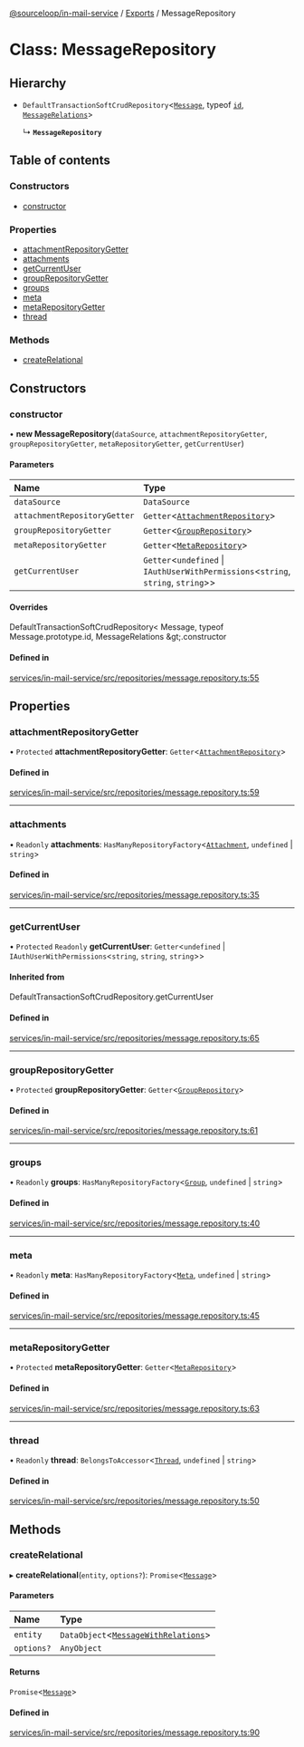 [@sourceloop/in-mail-service](../README.md) / [Exports](../modules.md) / MessageRepository

# Class: MessageRepository

## Hierarchy

- `DefaultTransactionSoftCrudRepository`<[`Message`](Message.md), typeof [`id`](Message.md#id), [`MessageRelations`](../interfaces/MessageRelations.md)\>

  ↳ **`MessageRepository`**

## Table of contents

### Constructors

- [constructor](MessageRepository.md#constructor)

### Properties

- [attachmentRepositoryGetter](MessageRepository.md#attachmentrepositorygetter)
- [attachments](MessageRepository.md#attachments)
- [getCurrentUser](MessageRepository.md#getcurrentuser)
- [groupRepositoryGetter](MessageRepository.md#grouprepositorygetter)
- [groups](MessageRepository.md#groups)
- [meta](MessageRepository.md#meta)
- [metaRepositoryGetter](MessageRepository.md#metarepositorygetter)
- [thread](MessageRepository.md#thread)

### Methods

- [createRelational](MessageRepository.md#createrelational)

## Constructors

### constructor

• **new MessageRepository**(`dataSource`, `attachmentRepositoryGetter`, `groupRepositoryGetter`, `metaRepositoryGetter`, `getCurrentUser`)

#### Parameters

| Name | Type |
| :------ | :------ |
| `dataSource` | `DataSource` |
| `attachmentRepositoryGetter` | `Getter`<[`AttachmentRepository`](AttachmentRepository.md)\> |
| `groupRepositoryGetter` | `Getter`<[`GroupRepository`](GroupRepository.md)\> |
| `metaRepositoryGetter` | `Getter`<[`MetaRepository`](MetaRepository.md)\> |
| `getCurrentUser` | `Getter`<`undefined` \| `IAuthUserWithPermissions`<`string`, `string`, `string`\>\> |

#### Overrides

DefaultTransactionSoftCrudRepository&lt;
  Message,
  typeof Message.prototype.id,
  MessageRelations
\&gt;.constructor

#### Defined in

[services/in-mail-service/src/repositories/message.repository.ts:55](https://github.com/sourcefuse/loopback4-microservice-catalog/blob/68ec38a2a/services/in-mail-service/src/repositories/message.repository.ts#L55)

## Properties

### attachmentRepositoryGetter

• `Protected` **attachmentRepositoryGetter**: `Getter`<[`AttachmentRepository`](AttachmentRepository.md)\>

#### Defined in

[services/in-mail-service/src/repositories/message.repository.ts:59](https://github.com/sourcefuse/loopback4-microservice-catalog/blob/68ec38a2a/services/in-mail-service/src/repositories/message.repository.ts#L59)

___

### attachments

• `Readonly` **attachments**: `HasManyRepositoryFactory`<[`Attachment`](Attachment.md), `undefined` \| `string`\>

#### Defined in

[services/in-mail-service/src/repositories/message.repository.ts:35](https://github.com/sourcefuse/loopback4-microservice-catalog/blob/68ec38a2a/services/in-mail-service/src/repositories/message.repository.ts#L35)

___

### getCurrentUser

• `Protected` `Readonly` **getCurrentUser**: `Getter`<`undefined` \| `IAuthUserWithPermissions`<`string`, `string`, `string`\>\>

#### Inherited from

DefaultTransactionSoftCrudRepository.getCurrentUser

#### Defined in

[services/in-mail-service/src/repositories/message.repository.ts:65](https://github.com/sourcefuse/loopback4-microservice-catalog/blob/68ec38a2a/services/in-mail-service/src/repositories/message.repository.ts#L65)

___

### groupRepositoryGetter

• `Protected` **groupRepositoryGetter**: `Getter`<[`GroupRepository`](GroupRepository.md)\>

#### Defined in

[services/in-mail-service/src/repositories/message.repository.ts:61](https://github.com/sourcefuse/loopback4-microservice-catalog/blob/68ec38a2a/services/in-mail-service/src/repositories/message.repository.ts#L61)

___

### groups

• `Readonly` **groups**: `HasManyRepositoryFactory`<[`Group`](Group.md), `undefined` \| `string`\>

#### Defined in

[services/in-mail-service/src/repositories/message.repository.ts:40](https://github.com/sourcefuse/loopback4-microservice-catalog/blob/68ec38a2a/services/in-mail-service/src/repositories/message.repository.ts#L40)

___

### meta

• `Readonly` **meta**: `HasManyRepositoryFactory`<[`Meta`](Meta.md), `undefined` \| `string`\>

#### Defined in

[services/in-mail-service/src/repositories/message.repository.ts:45](https://github.com/sourcefuse/loopback4-microservice-catalog/blob/68ec38a2a/services/in-mail-service/src/repositories/message.repository.ts#L45)

___

### metaRepositoryGetter

• `Protected` **metaRepositoryGetter**: `Getter`<[`MetaRepository`](MetaRepository.md)\>

#### Defined in

[services/in-mail-service/src/repositories/message.repository.ts:63](https://github.com/sourcefuse/loopback4-microservice-catalog/blob/68ec38a2a/services/in-mail-service/src/repositories/message.repository.ts#L63)

___

### thread

• `Readonly` **thread**: `BelongsToAccessor`<[`Thread`](Thread.md), `undefined` \| `string`\>

#### Defined in

[services/in-mail-service/src/repositories/message.repository.ts:50](https://github.com/sourcefuse/loopback4-microservice-catalog/blob/68ec38a2a/services/in-mail-service/src/repositories/message.repository.ts#L50)

## Methods

### createRelational

▸ **createRelational**(`entity`, `options?`): `Promise`<[`Message`](Message.md)\>

#### Parameters

| Name | Type |
| :------ | :------ |
| `entity` | `DataObject`<[`MessageWithRelations`](../modules.md#messagewithrelations)\> |
| `options?` | `AnyObject` |

#### Returns

`Promise`<[`Message`](Message.md)\>

#### Defined in

[services/in-mail-service/src/repositories/message.repository.ts:90](https://github.com/sourcefuse/loopback4-microservice-catalog/blob/68ec38a2a/services/in-mail-service/src/repositories/message.repository.ts#L90)
